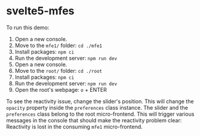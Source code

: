 # svelte5-mfes

To run this demo:

1. Open a new console.
2. Move to the `mfe1/` folder: `cd ./mfe1`
3. Install packages:  `npm ci`
4. Run the development server:  `npm run dev`
5. Open a new console.
6. Move to the `root/` folder: `cd ./root`
7. Install packages:  `npm ci`
8. Run the development server:  `npm run dev`
9. Open the root's webpage: `o` + ENTER

To see the reactivity issue, change the slider's position.  This will change the `opacity` property inside the 
`preferences` class instance.  The slider and the `preferences` class belong to the root micro-frontend.  This will 
trigger various messages in the console that should make the reactivity problem clear:  Reactivity is lost in the 
consuming `mfe1` micro-frontend.

